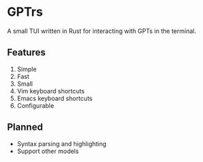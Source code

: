 # GPTrs

A small TUI written in Rust for interacting with GPTs in the terminal.

## Features

1. Simple
2. Fast
3. Small
4. Vim keyboard shortcuts
5. Emacs keyboard shortcuts
6. Configurable

## Planned

- Syntax parsing and highlighting
- Support other models
